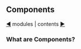 ## Components

[&#9664;](modules.md) modules | contents [&#9654;](readme.md)

### What are Components?
